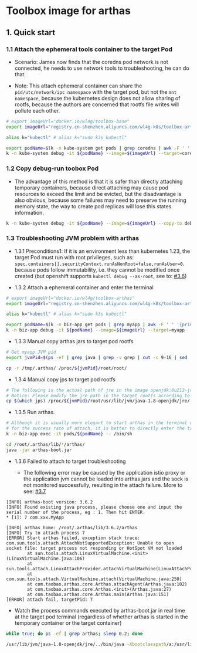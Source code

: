 # Toolbox image for arthas

## 1. Quick start

### 1.1 Attach the ephemeral tools container to the target Pod

- Scenario: James now finds that the coredns pod network is not connected,
he needs to use network tools to troubleshooting, he can do that.

- Note: This attach ephemeral container can share the `pid/utc/network/ipc namespace` with the
target pod, but not the `mnt namespace`, because the kubernetes design does not allow sharing of rootfs,
because the authors are concerned that rootfs file writes will pollute each other.

```bash
# export imageUrl="docker.io/wl4g/toolbox-base"
export imageUrl="registry.cn-shenzhen.aliyuncs.com/wl4g-k8s/toolbox-arthas"

alias k="kubectl" # alias k="sudo k3s kubectl"

export podName=$(k -n kube-system get pods | grep coredns | awk -F ' ' '{print $1}')
k -n kube-system debug -it ${podName} --image=${imageUrl} --target=coredns
```

### 1.2 Copy debug-run toobox Pod

- The advantage of this method is that it is safer than directly attaching temporary containers, because direct attaching
may cause pod resources to exceed the limit and be evicted, but the disadvantage is also obvious, because some failures
may need to preserve the running memory state, the way to create pod replicas will lose this states information.

```bash
k -n kube-system debug -it ${podName} --image=${imageUrl} --copy-to debug-pod --share-processes
```

### 1.3 Troubleshooting JVM problem with arthas

- 1.3.1 Preconditions1: If it is an environment less than kubernetes 1.23, the target Pod must run with root privileges, such as: `spec.containers[].securityContext.runAsNonRoot=false,runAsUser=0`. because pods follow immutability, i.e. they cannot be modified once created (but openshift supports `kubectl debug --as-root`, see to: [#3.6](#3.6))

- 1.3.2 Attach a ephemeral container and enter the terminal

```bash
# export imageUrl="docker.io/wl4g/toolbox-arthas"
export imageUrl="registry.cn-shenzhen.aliyuncs.com/wl4g-k8s/toolbox-arthas"

alias k="kubectl" # alias k="sudo k3s kubectl"

export podName=$(k -n biz-app get pods | grep myapp | awk -F ' ' '{print $1}')
k -n biz-app debug -it ${podName} --image=${imageUrl} --target=myapp
```

- 1.3.3 Manual copy arthas jars to target pod rootfs

```bash
# Get myapp JVM pid
export jvmPid=$(ps -ef | grep java | grep -v grep | cut -c 9-16 | sed 's/ //g')

cp -r /tmp/.arthas/ /proc/${jvmPid}/root/root/
```

- 1.3.4 Manual copy jps to target pod rootfs

```bash
# The following is the actual path of jre in the image openjdk:8u212-jre-alpine3.9
# Notice: Please modify the jre path in the target rootfs according to the actual path.
cp $(which jps) /proc/${jvmPid}/root/usr/lib/jvm/java-1.8-openjdk/jre/../lib/
```

- 1.3.5 Run arthas.

```bash
# Although it is usually more elegant to start arthas in the terminal of the debug ephemeral container,
# for the success rate of attach, it is better to directly enter the target pod to start arthas.
k -n biz-app exec -it pods/${podName} -- /bin/sh

cd /root/.arthas/lib/*/arthas/
java -jar arthas-boot.jar
```

- 1.3.6 Failed to attach to target troubleshooting

  - The following error may be caused by the application istio proxy or the application jvm cannot be loaded into
arthas jars and the sock is not monitored successfully, resulting in the attach failure. More to see: [#3.7](#3.7)

```log
[INFO] arthas-boot version: 3.6.2
[INFO] Found existing java process, please choose one and input the serial number of the process, eg : 1. Then hit ENTER.
* [1]: 7 com.xxx.MyApp

[INFO] arthas home: /root/.arthas/lib/3.6.2/arthas
[INFO] Try to attach process 7
[ERROR] Start arthas failed, exception stack trace: 
com.sun.tools.attach.AttachNotSupportedException: Unable to open socket file: target process not responding or HotSpot VM not loaded
        at sun.tools.attach.LinuxVirtualMachine.<init>(LinuxVirtualMachine.java:106)
        at sun.tools.attach.LinuxAttachProvider.attachVirtualMachine(LinuxAttachProvider.java:78)
        at com.sun.tools.attach.VirtualMachine.attach(VirtualMachine.java:250)
        at com.taobao.arthas.core.Arthas.attachAgent(Arthas.java:102)
        at com.taobao.arthas.core.Arthas.<init>(Arthas.java:27)
        at com.taobao.arthas.core.Arthas.main(Arthas.java:151)
[ERROR] attach fail, targetPid: 7
```

- Watch the process commands executed by arthas-boot.jar in real time at the target pod terminal (regardless of whether arthas is
started in the temporary container or the target container)

```bash
while true; do ps -ef | grep arthas; sleep 0.2; done

/usr/lib/jvm/java-1.8-openjdk/jre/../bin/java -Xbootclasspath/a:/usr/lib/jvm/java-1.8-openjdk/jre/../lib/tools.jar -jar /root/.arthas/lib/3.6.2/arthas/arthas-core.jar -pid 7 -core /root/.arthas/lib/3.6.2/arthas/arthas-core.jar -agent /root/.arthas/lib/3.6.2/arthas/arthas-agent.jar
```


